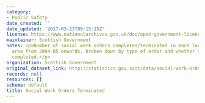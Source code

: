 ```yaml
---
category:
- Public Safety
date_created: ''
date_updated: '2017-03-23T09:15:15Z'
license: https://www.nationalarchives.gov.uk/doc/open-government-licence/version/3/
maintainer: Scottish Government
notes: <p>Number of social work orders completed/terminated in each local authority
  area from 2004-05 onwards, broken down by type of order and whether successfully
  completed.</p>
organization: Scottish Government
original_dataset_link: http://statistics.gov.scot/data/social-work-orders-terminated
records: null
resources: []
schema: default
title: Social Work Orders Terminated
---
```

